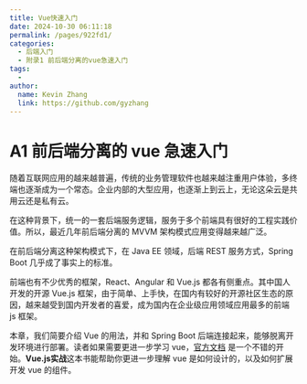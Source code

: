 ```yaml
---
title: Vue快速入门
date: 2024-10-30 06:11:18
permalink: /pages/922fd1/
categories: 
  - 后端入门
  - 附录1 前后端分离的vue急速入门
tags: 
  - 
author: 
  name: Kevin Zhang
  link: https://github.com/gyzhang
---
```

# A1 前后端分离的 vue 急速入门

随着互联网应用的越来越普遍，传统的业务管理软件也越来越注重用户体验，多终端也逐渐成为一个常态。企业内部的大型应用，也逐渐上到云上，无论这朵云是共用云还是私有云。

在这种背景下，统一的一套后端服务逻辑，服务于多个前端具有很好的工程实践价值。所以，最近几年前后端分离的 MVVM 架构模式应用变得越来越广泛。

在前后端分离这种架构模式下，在 Java EE 领域，后端 REST 服务方式，Spring Boot 几乎成了事实上的标准。

前端也有不少优秀的框架，React、Angular 和 Vue.js 都各有侧重点。其中国人开发的开源 Vue.js 框架，由于简单、上手快，在国内有较好的开源社区生态的原因，越来越受到国内开发者的喜爱，成为国内在企业级应用领域应用最多的前端 js 框架。

本章，我们简要介绍 Vue 的用法，并和 Spring Boot 后端连接起来，能够脱离开发环境进行部署。读者如果需要更进一步学习 vue，[官方文档](https://cn.vuejs.org/v2/guide/) 是一个不错的开始。**Vue.js实战**这本书能帮助你更进一步理解 vue 是如何设计的，以及如何扩展开发 vue 的组件。
